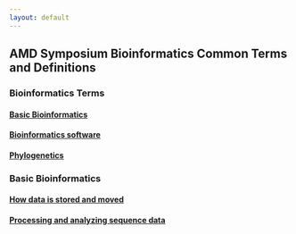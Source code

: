```yaml
---
layout: default
---
```


## AMD Symposium Bioinformatics Common Terms and Definitions

### Bioinformatics Terms

#### [Basic Bioinformatics](https://amd-midwest.github.io/bioinfo_course/bioinformatics_terms.html)
#### [Bioinformatics software](https://amd-midwest.github.io/bioinfo_course/common_progs.html)
#### [Phylogenetics](https://amd-midwest.github.io/bioinfo_course/phylo.html)

### Basic Bioinformatics
#### [How data is stored and moved](https://amd-midwest.github.io/bioinfo_course/data.html)
#### [Processing and analyzing sequence data](https://amd-midwest.github.io/bioinfo_course/analysis.html)
